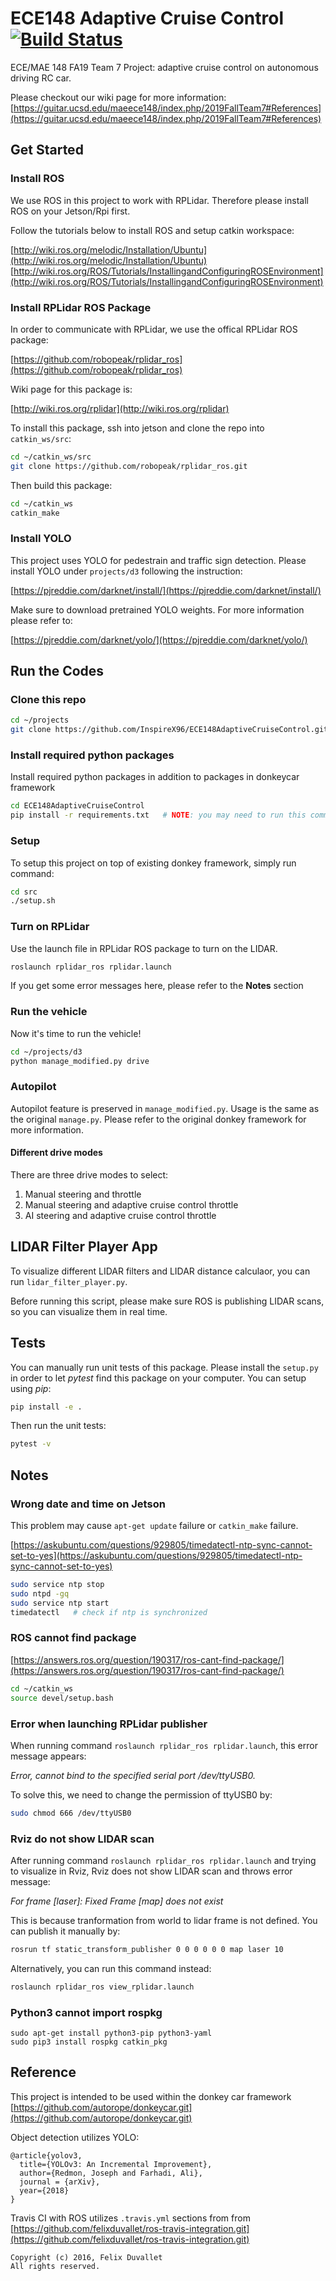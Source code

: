 # ECE148 Adaptive Cruise Control [![Build Status](https://travis-ci.org/InspireX96/ECE148AdaptiveCruiseControl.svg?branch=master)](https://travis-ci.org/InspireX96/ECE148AdaptiveCruiseControl)

ECE/MAE 148 FA19 Team 7 Project: adaptive cruise control on autonomous driving RC car.

Please checkout our wiki page for more information: [https://guitar.ucsd.edu/maeece148/index.php/2019FallTeam7#References](https://guitar.ucsd.edu/maeece148/index.php/2019FallTeam7#References)

## Get Started

### Install ROS

We use ROS in this project to work with RPLidar. Therefore please install ROS on your Jetson/Rpi first.

Follow the tutorials below to install ROS and setup catkin workspace:

[http://wiki.ros.org/melodic/Installation/Ubuntu](http://wiki.ros.org/melodic/Installation/Ubuntu)<br>
[http://wiki.ros.org/ROS/Tutorials/InstallingandConfiguringROSEnvironment](http://wiki.ros.org/ROS/Tutorials/InstallingandConfiguringROSEnvironment)

### Install RPLidar ROS Package

In order to communicate with RPLidar, we use the offical RPLidar ROS package:

[https://github.com/robopeak/rplidar_ros](https://github.com/robopeak/rplidar_ros)

Wiki page for this package is:

[http://wiki.ros.org/rplidar](http://wiki.ros.org/rplidar)

To install this package, ssh into jetson and clone the repo into `catkin_ws/src`:

```bash
cd ~/catkin_ws/src
git clone https://github.com/robopeak/rplidar_ros.git
```

Then build this package:

```bash
cd ~/catkin_ws
catkin_make
```

### Install YOLO

This project uses YOLO for pedestrain and traffic sign detection. Please install YOLO under `projects/d3` following the instruction:

[https://pjreddie.com/darknet/install/](https://pjreddie.com/darknet/install/)

Make sure to download pretrained YOLO weights. For more information please refer to:

[https://pjreddie.com/darknet/yolo/](https://pjreddie.com/darknet/yolo/)

## Run the Codes

### Clone this repo
```bash
cd ~/projects
git clone https://github.com/InspireX96/ECE148AdaptiveCruiseControl.git
```

### Install required python packages

Install required python packages in addition to packages in donkeycar framework

```bash
cd ECE148AdaptiveCruiseControl
pip install -r requirements.txt   # NOTE: you may need to run this command in sudo
```

### Setup

To setup this project on top of existing donkey framework, simply run command:

```bash
cd src
./setup.sh
```

### Turn on RPLidar

Use the launch file in RPLidar ROS package to turn on the LIDAR.

```bash
roslaunch rplidar_ros rplidar.launch
```

If you get some error messages here, please refer to the **Notes** section

### Run the vehicle

Now it's time to run the vehicle!

```bash
cd ~/projects/d3
python manage_modified.py drive
```

### Autopilot

Autopilot feature is preserved in `manage_modified.py`. Usage is the same as the original `manage.py`. Please refer to the original donkey framework for more information.

#### Different drive modes

There are three drive modes to select:

1. Manual steering and throttle
2. Manual steering and adaptive cruise control throttle
3. AI steering and adaptive cruise control throttle

## LIDAR Filter Player App

To visualize different LIDAR filters and LIDAR distance calculaor, you can run `lidar_filter_player.py`.

Before running this script, please make sure ROS is publishing LIDAR scans, so you can visualize them in real time.


## Tests

You can manually run unit tests of this package. Please install the `setup.py` in order to let *pytest* find this package on your computer. You can setup using *pip*:

```bash
pip install -e .
```

Then run the unit tests:

```bash
pytest -v
```


## Notes

### Wrong date and time on Jetson

This problem may cause `apt-get update` failure or `catkin_make` failure.

[https://askubuntu.com/questions/929805/timedatectl-ntp-sync-cannot-set-to-yes](https://askubuntu.com/questions/929805/timedatectl-ntp-sync-cannot-set-to-yes)

```bash
sudo service ntp stop
sudo ntpd -gq
sudo service ntp start
timedatectl   # check if ntp is synchronized
```

### ROS cannot find package

[https://answers.ros.org/question/190317/ros-cant-find-package/](https://answers.ros.org/question/190317/ros-cant-find-package/)

```bash
cd ~/catkin_ws
source devel/setup.bash
```

### Error when launching RPLidar publisher

When running command `roslaunch rplidar_ros rplidar.launch`, this error message appears:

*Error, cannot bind to the specified serial port /dev/ttyUSB0.*

To solve this, we need to change the permission of ttyUSB0 by:

```bash
sudo chmod 666 /dev/ttyUSB0
```


### Rviz do not show LIDAR scan

After running command `roslaunch rplidar_ros rplidar.launch` and trying to visualize in Rviz, Rviz does not show LIDAR scan and throws error message: 

*For frame [laser]: Fixed Frame [map] does not exist*

This is because tranformation from world to lidar frame is not defined. You can publish it manually by:

```bash
rosrun tf static_transform_publisher 0 0 0 0 0 0 map laser 10
```

Alternatively, you can run this command instead:

```bash
roslaunch rplidar_ros view_rplidar.launch
```

### Python3 cannot import rospkg

```
sudo apt-get install python3-pip python3-yaml
sudo pip3 install rospkg catkin_pkg
```

## Reference

This project is intended to be used within the donkey car framework [https://github.com/autorope/donkeycar.git](https://github.com/autorope/donkeycar.git)

Object detection utilizes YOLO:

```
@article{yolov3,
  title={YOLOv3: An Incremental Improvement},
  author={Redmon, Joseph and Farhadi, Ali},
  journal = {arXiv},
  year={2018}
}
```

Travis CI with ROS utilizes `.travis.yml` sections from from [https://github.com/felixduvallet/ros-travis-integration.git](https://github.com/felixduvallet/ros-travis-integration.git)

```
Copyright (c) 2016, Felix Duvallet
All rights reserved.
```

